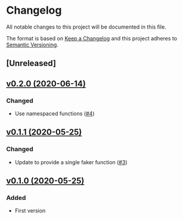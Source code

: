 # Changelog
All notable changes to this project will be documented in this file.

The format is based on [Keep a Changelog](http://keepachangelog.com/)
and this project adheres to [Semantic Versioning](http://semver.org/).

## [Unreleased]

## [v0.2.0 (2020-06-14)](https://github.com/pestphp/pest-plugin-faker/compare/v0.1.1...v0.2.0)
### Changed
- Use namespaced functions ([#4](https://github.com/pestphp/pest-plugin-faker/pull/4))

## [v0.1.1 (2020-05-25)](https://github.com/pestphp/pest-plugin-faker/compare/v0.1.0...v0.1.1)
### Changed
- Update to provide a single faker function ([#3](https://github.com/pestphp/pest-plugin-faker/pull/3))

## [v0.1.0 (2020-05-25)](https://github.com/pestphp/pest-plugin-faker/commit/27dc911b08e4297dc697c71af8ec39cd6c4dfa3e)
### Added
- First version

